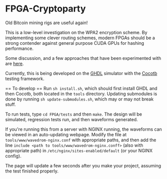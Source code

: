 FPGA-Cryptoparty
================
Old Bitcoin mining rigs are useful again!

This is a low-level investigation on the WPA2 encryption scheme.
By implementing some clever routing schemes, modern FPGAs should be a strong contender against general purpose CUDA GPUs for hashing performance.

Some discussion, and a few approaches that have been experimented with are [here](http://jrainimo.com/build/?cat=6).

Currently, this is being developed on the [GHDL](https://github.com/tgingold/ghdl) simulator with the [Cocotb](https://github.com/potentialventures/cocotb) testing framework.


== To develop ==
Run `sh install.sh`, which should first install GHDL and then Cocotb, both located in the `tools` directory.
Updating submodules is done by running `sh update-submodules.sh`, which may or may not break stuff.

To run tests, type `cd FPGA/tests` and then `make`. The design will be simulated, regression tests run, and then waveforms generated.


If you're running this from a server with NGINX running, the waveforms can be viewed in an auto-updating webpage.
Modify the file at `tools/www/wavedrom-nginx.conf` with appropriate paths, and then add the line `include <path to tools/www/wavedrom-nginx.conff>` (also with appropriate path) in `/etc/nginx/sites-enabled/default` (or your NGINX config).

The page will update a few seconds after you make your project, assuming the test finished properly.
